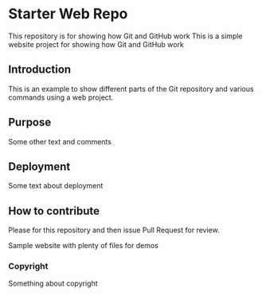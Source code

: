 # Starter Web Repo

This repository is for showing how Git and GitHub work
This is a simple website project for showing how Git and GitHub work

## Introduction

This is an example to show different parts of the Git repository and various commands using a web project.

## Purpose

Some other text and comments

## Deployment

Some text about deployment

## How to contribute

Please for this repository and then issue Pull Request for review.

Sample website with plenty of files for demos

### Copyright
Something about copyright